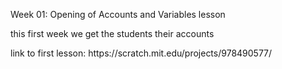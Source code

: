 <p>Week 01: Opening of Accounts and Variables lesson</p>
<p>this first week we get the students their accounts</p>
<p>link to first lesson: https://scratch.mit.edu/projects/978490577/</p>

